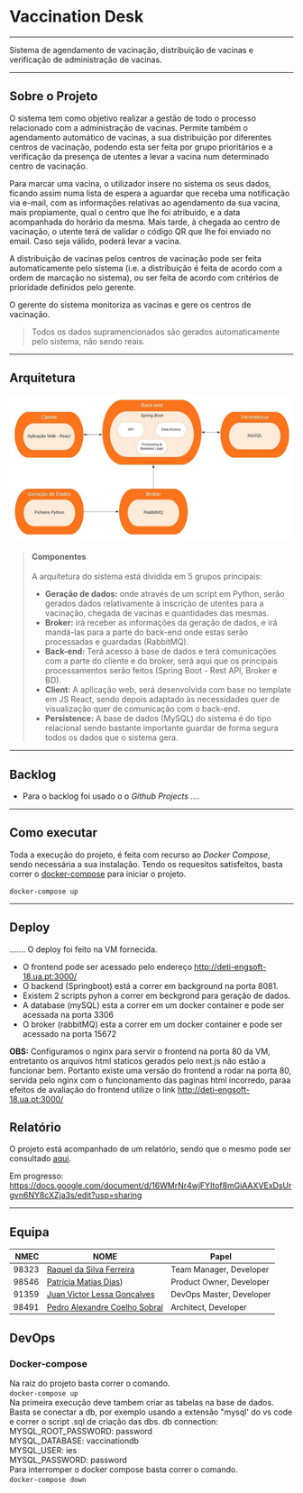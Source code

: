 # Vaccination Desk

<hr>
Sistema de agendamento de vacinação, distribuição de vacinas e verificação de administração de vacinas.
<hr>

## Sobre o Projeto
O sistema tem como objetivo realizar a gestão de todo o processo relacionado com a administração de vacinas. Permite também o agendamento automático de vacinas, a sua distribuição por diferentes centros de vacinação, podendo esta ser feita por grupo prioritários e a verificação da presença de utentes a levar a vacina num determinado centro de vacinação. 

Para marcar uma vacina, o utilizador insere no sistema os seus dados, ficando assim numa lista de espera a aguardar que receba uma notificação via e-mail, com as informações relativas ao agendamento da sua vacina, mais propiamente, qual o centro que lhe foi atribuido, e a data acompanhada do horário da mesma. Mais tarde, à chegada ao centro de vacinação, o utente terá de validar o código QR que lhe foi enviado no email. Caso seja válido, poderá levar a vacina. 

A distribuição de vacinas pelos centros de vacinação pode ser feita automaticamente pelo sistema (i.e. a distribuição é feita de acordo com a ordem de marcação no sistema), ou ser feita de acordo com critérios de prioridade definidos pelo gerente.

O gerente do sistema monitoriza as vacinas e gere os centros de vacinação.

> Todos os dados supramencionados são gerados automaticamente pelo sistema, não sendo reais.
<hr>

## Arquitetura
![arquitetura](./images/123.png)

>#### Componentes
>A arquitetura do sistema está dividida em 5 grupos principais:
>- **Geração de dados:** onde através de um script em Python, serão gerados dados relativamente à inscrição de utentes para a vacinação, chegada de vacinas e quantidades das mesmas.
>- **Broker:** irá receber as informações da geração de dados, e irá mandá-las para a parte do back-end onde estas serão processadas e guardadas (RabbitMQ).
>- **Back-end:** Terá acesso à base de dados e terá comunicações com a parte do cliente e do broker, será aqui que os principais processamentos serão feitos (Spring Boot - Rest API, Broker e BD).
>- **Client:** A aplicação web, será desenvolvida com base no template em JS React, sendo depois adaptado às necessidades quer de visualização quer de comunicação com o back-end.
>- **Persistence:** A base de dados (MySQL) do sistema é do tipo relacional sendo bastante importante guardar de forma segura todos os dados que o sistema gera.

<hr>

## Backlog

- Para o backlog foi usado o o *Github Projects*  ....

<hr>

## Como executar

 Toda a execução do projeto, é feita com recurso ao *Docker Compose*, sendo necessária a sua instalação.
Tendo os requesitos satisfeitos, basta correr o [docker-compose](docker-compose.yml) para iniciar o projeto.
```
docker-compose up
```

<hr>

## Deploy
.......
O deploy foi feito na VM fornecida.  
* O frontend pode ser acessado pelo endereço http://deti-engsoft-18.ua.pt:3000/
* O backend (Springboot) está a correr em background na porta 8081.  
* Existem 2 scripts pyhon a correr em beckgrond para geração de dados.  
* A database (mySQL) esta a correr em um docker container e pode ser acessada na porta 3306
* O broker (rabbitMQ) esta a correr em um docker container e pode ser acessado na porta 15672
  
**OBS:** Configuramos o nginx para servir o frontend na porta 80 da VM, entretanto os arquivos html staticos gerados pelo next.js não estão a funcionar bem. Portanto existe uma versão do frontend a rodar na porta 80, servida pelo nginx com o funcionamento das paginas html incorredo, paraa efeitos de avaliação do frontend utilize o link http://deti-engsoft-18.ua.pt:3000/  

## Relatório

O projeto está acompanhado de um relatório, sendo que o mesmo pode ser consultado [aqui](reports/IES%20Project%20Specification%20Report.pdf).

Em progresso: https://docs.google.com/document/d/16WMrNr4wjFYltof8mGiAAXVExDsUrgvn6NY8cXZja3s/edit?usp=sharing

<hr>

## Equipa
| NMEC | NOME| Papel |
|----:|-----|-----|
| 98323 | [Raquel da Silva Ferreira](https://github.com/Raqsf) | Team Manager, Developer |
| 98546 | [Patrícia Matias Dias](https://github.com/Patricia-Dias)) | Product Owner, Developer |
| 91359 | [Juan Victor Lessa Gonçalves](https://github.com/juanlessa) | DevOps Master, Developer |
| 98491 | [Pedro Alexandre Coelho Sobral](https://github.com/TheScorpoi) | Architect, Developer |


## DevOps
### Docker-compose
Na raiz do projeto basta correr o comando.  
    `docker-compose up`  
Na primeira execução deve tambem criar as tabelas na base de dados.  
Basta se conectar a db, por exemplo usando a extensão "mysql' do vs code e correr o script .sql de criação das dbs.
db connection:
            MYSQL_ROOT_PASSWORD: password  
            MYSQL_DATABASE: vaccinationdb  
            MYSQL_USER: ies  
            MYSQL_PASSWORD: password  
Para interromper o docker compose basta correr o comando.  
    `docker-compose down`  
